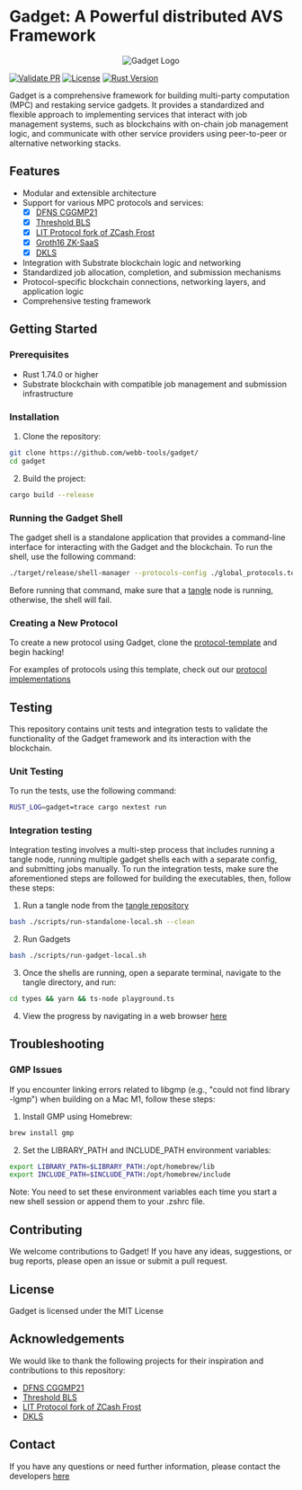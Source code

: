 # Gadget: A Powerful distributed AVS Framework

<p align="center">
  <img src="https://github.com/webb-tools/dkg-substrate/raw/master/assets/webb_banner_light.png" alt="Gadget Logo">
</p>

[![Validate PR](https://github.com/webb-tools/gadget/actions/workflows/validate_pr.yml/badge.svg)](https://github.com/webb-tools/gadget/actions/workflows/validate_pr.yml)
[![License](https://img.shields.io/badge/License-MIT-blue.svg)](https://opensource.org/licenses/Apache-2.0)
[![Rust Version](https://img.shields.io/badge/rust-1.74.0%2B-blue.svg)](https://www.rust-lang.org)

Gadget is a comprehensive framework for building multi-party computation (MPC) and restaking service gadgets. It provides a standardized and flexible approach to implementing services that interact with job management systems, such as blockchains with on-chain job management logic, and communicate with other service providers using peer-to-peer or alternative networking stacks.

## Features

- Modular and extensible architecture
- Support for various MPC protocols and services:
    - [x] [DFNS CGGMP21](https://github.com/dfns/cggmp21/tree/m/cggmp21)
    - [x] [Threshold BLS](https://github.com/hyperledger-labs/agora-blsful)
    - [x] [LIT Protocol fork of ZCash Frost](https://github.com/LIT-Protocol/frost)
    - [x] [Groth16 ZK-SaaS](https://github.com/webb-tools/zk-SaaS)
    - [x] [DKLS](https://github.com/webb-tools/silent-shard-dkls23-gadget)
- Integration with Substrate blockchain logic and networking
- Standardized job allocation, completion, and submission mechanisms
- Protocol-specific blockchain connections, networking layers, and application logic
- Comprehensive testing framework

## Getting Started

### Prerequisites

- Rust 1.74.0 or higher
- Substrate blockchain with compatible job management and submission infrastructure

### Installation

1. Clone the repository:

```bash
git clone https://github.com/webb-tools/gadget/
cd gadget
```
   
2. Build the project:

```bash
cargo build --release
```

### Running the Gadget Shell
The gadget shell is a standalone application that provides a command-line interface for interacting with the Gadget and the blockchain. To run the shell, use the following command:

```bash
./target/release/shell-manager --protocols-config ./global_protocols.toml --shell-config shell-configs/local-testnet-0.toml -vvv
```

Before running that command, make sure that a [tangle](https://github.com/webb-tools/tangle/) node is running, otherwise, the shell will fail.

### Creating a New Protocol
To create a new protocol using Gadget, clone the [protocol-template](https://github.com/webb-tools/protocol-template) and begin hacking!

For examples of protocols using this template, check out our [protocol implementations](https://github.com/webb-tools/protocols)

## Testing
This repository contains unit tests and integration tests to validate the functionality of the Gadget framework and its interaction with the blockchain.

### Unit Testing
To run the tests, use the following command:
```bash
RUST_LOG=gadget=trace cargo nextest run
```

### Integration testing
Integration testing involves a multi-step process that includes running a tangle node, running multiple gadget shells each with a separate config, and submitting jobs manually.
To run the integration tests, make sure the aforementioned steps are followed for building the executables, then, follow these steps:

1. Run a tangle node from the [tangle repository](https://github.com/webb-tools/tangle/)
```bash
bash ./scripts/run-standalone-local.sh --clean 
```

2. Run Gadgets
```bash
bash ./scripts/run-gadget-local.sh
```

3. Once the shells are running, open a separate terminal, navigate to the tangle directory, and run:
```bash
cd types && yarn && ts-node playground.ts 
```

4. View the progress by navigating in a web browser [here](https://polkadot.js.org/apps/?rpc=ws://127.0.0.1:9944#/explorer)


## Troubleshooting

### GMP Issues
If you encounter linking errors related to libgmp (e.g., "could not find library -lgmp") when building on a Mac M1, follow these steps:

1. Install GMP using Homebrew:
```bash
brew install gmp
```
2. Set the LIBRARY_PATH and INCLUDE_PATH environment variables:
```bash
export LIBRARY_PATH=$LIBRARY_PATH:/opt/homebrew/lib
export INCLUDE_PATH=$INCLUDE_PATH:/opt/homebrew/include
```
Note: You need to set these environment variables each time you start a new shell session or append them to your .zshrc file.

## Contributing

We welcome contributions to Gadget! If you have any ideas, suggestions, or bug reports, please open an issue or submit a pull request.

## License
Gadget is licensed under the MIT License

## Acknowledgements
We would like to thank the following projects for their inspiration and contributions to this repository:

* [DFNS CGGMP21](https://github.com/dfns/cggmp21/)
* [Threshold BLS](https://github.com/mikelodder7/blsful)
* [LIT Protocol fork of ZCash Frost](https://github.com/LIT-Protocol/frost)
* [DKLS](https://github.com/silence-laboratories/silent-shard-dkls23-ll)

## Contact
If you have any questions or need further information, please contact the developers [here](https://webb.tools/)
